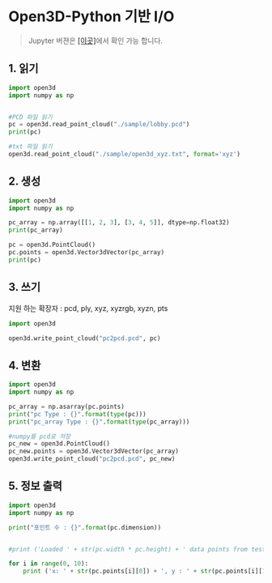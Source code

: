 # Open3D-Python 기반 I/O

> Jupyter 버젼은 [[이곳]](https://github.com/adioshun/gitBook_Tutorial_PCL/blob/master/Beginner/Part01-Chapter01-Open3D-Python.ipynb)에서 확인 가능 합니다. 


## 1. 읽기 

```python 
import open3d
import numpy as np


#PCD 파일 읽기
pc = open3d.read_point_cloud("./sample/lobby.pcd") 
print(pc)

#txt 파일 읽기
open3d.read_point_cloud("./sample/open3d_xyz.txt", format='xyz')

```

## 2. 생성 

```python 
import open3d
import numpy as np

pc_array = np.array([[1, 2, 3], [3, 4, 5]], dtype=np.float32)
print(pc_array)

pc = open3d.PointCloud()
pc.points = open3d.Vector3dVector(pc_array)
print(pc)
```


## 3. 쓰기 

지원 하는 확장자 :  pcd, ply, xyz, xyzrgb, xyzn, pts

```python 
import open3d

open3d.write_point_cloud("pc2pcd.pcd", pc)
```


## 4. 변환 

```python 
import open3d
import numpy as np

pc_array = np.asarray(pc.points)
print("pc Type : {}".format(type(pc)))
print("pc_array Type : {}".format(type(pc_array)))

#numpy를 pcd로 저장
pc_new = open3d.PointCloud()
pc_new.points = open3d.Vector3dVector(pc_array)
open3d.write_point_cloud("pc2pcd.pcd", pc_new)
```


## 5. 정보 출력  

```python 
import open3d
import numpy as np

print("포인트 수 : {}".format(pc.dimension))


#print ('Loaded ' + str(pc.width * pc.height) + ' data points from test_pcd.pcd with the following fields: ')

for i in range(0, 10):
    print ('x: ' + str(pc.points[i][0]) + ', y : ' + str(pc.points[i][1]) + ', z : ' + str(pc.points[i][2]))

```
